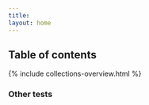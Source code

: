 ```yaml
---
title: 
layout: home
---
```


## Table of contents

{% include collections-overview.html %}

### Other tests
